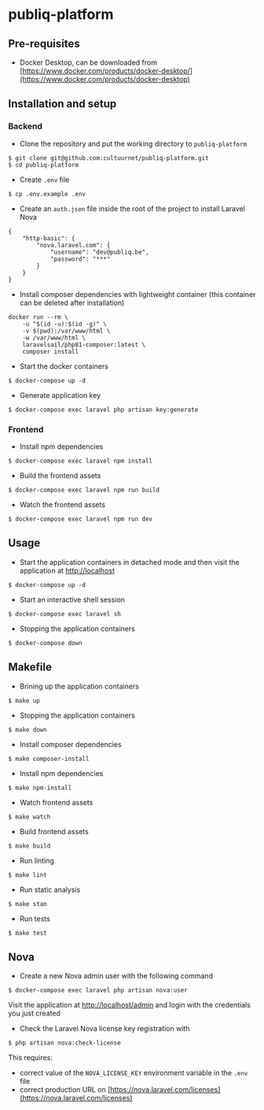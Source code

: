 # publiq-platform

## Pre-requisites
- Docker Desktop, can be downloaded from [https://www.docker.com/products/docker-desktop/](https://www.docker.com/products/docker-desktop)

## Installation and setup

### Backend

- Clone the repository and put the working directory to `publiq-platform`
```
$ git clone git@github.com:cultuurnet/publiq-platform.git
$ cd publiq-platform
```

- Create `.env` file
```
$ cp .env.example .env
```

- Create an `auth.json` file inside the root of the project to install Laravel Nova
```
{
    "http-basic": {
        "nova.laravel.com": {
            "username": "dev@publiq.be",
            "password": "***"
        }
    }
}
```

- Install composer dependencies with lightweight container (this container can be deleted after installation)
```
docker run --rm \
    -u "$(id -u):$(id -g)" \
    -v $(pwd):/var/www/html \
    -w /var/www/html \
    laravelsail/php81-composer:latest \
    composer install
```

- Start the docker containers
```
$ docker-compose up -d
```

- Generate application key
```
$ docker-compose exec laravel php artisan key:generate
```

### Frontend

- Install npm dependencies
```
$ docker-compose exec laravel npm install
```

- Build the frontend assets
```
$ docker-compose exec laravel npm run build
```

- Watch the frontend assets
```
$ docker-compose exec laravel npm run dev
```

## Usage

- Start the application containers in detached mode and then visit the application at [http://localhost](http://localhost)
```
$ docker-compose up -d
```

- Start an interactive shell session
```
$ docker-compose exec laravel sh
```

- Stopping the application containers
```
$ docker-compose down
```

## Makefile

- Brining up the application containers
```
$ make up
```

- Stopping the application containers
```
$ make down
```

- Install composer dependencies
```
$ make composer-install
```

- Install npm dependencies
```
$ make npm-install
```

- Watch frontend assets
```
$ make watch
```

- Build frontend assets
```
$ make build
```

- Run linting
```
$ make lint
```

- Run static analysis
```
$ make stan
```

- Run tests
```
$ make test
```

## Nova

- Create a new Nova admin user with the following command
```
$ docker-compose exec laravel php artisan nova:user
```
Visit the application at [http://localhost/admin](http://localhost/admin) and login with the credentials you just created

- Check the Laravel Nova license key registration with
```
$ php artisan nova:check-license
```
This requires:
- correct value of the `NOVA_LICENSE_KEY` environment variable in the `.env` file
- correct production URL on [https://nova.laravel.com/licenses](https://nova.laravel.com/licenses)
